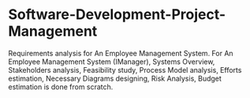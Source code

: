 # Software-Development-Project-Management
Requirements analysis for An Employee Management System. For An Employee Management System  (IManager), Systems Overview,  Stakeholders analysis, Feasibility study, Process Model analysis, Efforts estimation, Necessary Diagrams designing, Risk Analysis, Budget estimation is done from scratch.

